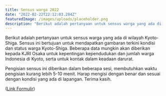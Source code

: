 ```yaml
---
title: Sensus warga 2022
date: "2022-02-22T22:12:03.284Z"
featuredImage: /images/uploads/placeholder.png
description: "Berikut adalah pertanyaan untuk sensus warga yang ada di wilayah Kyoto-Shiga. Sensus ini bertujuan untuk mendapatkan gambaran terkini kondisi dan status warga Kyoto-Shiga. "
---
```


Berikut adalah pertanyaan untuk sensus warga yang ada di wilayah Kyoto-Shiga. Sensus ini bertujuan untuk mendapatkan gambaran terkini kondisi dan status warga Kyoto-Shiga. Beberapa data mungkin akan diberikan kepada KJRI Osaka untuk kepentingan kependudukan dan jumlah warga Indonesia di Kyoto, serta untuk kontak dalam keadaan darurat.

Pengisian sensus ini diberikan dalam beberapa sesi, membutuhkan waktu pengisian kurang lebih 5-10 menit. Harap mengisi dengan benar dan sesuai dengan kondisi yang ada di lapangan. Terima kasih.

([Link Formulir](https://forms.gle/rYQL3wUBYg4LQPxx5))
